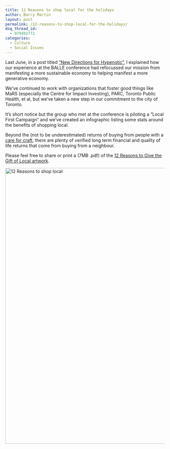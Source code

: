 ```yaml
---
title: 12 Reasons to shop local for the holidays
author: Barry Martin
layout: post
permalink: /12-reasons-to-shop-local-for-the-holidays/
dsq_thread_id:
  - 979492772
categories:
  - Culture
  - Social Issues
---
```

Last June, in a post titled [&#8220;New Directions for Hypenotic&#8221;][1], I explained how our experience at the BALLE conference had refocussed our mission from manifesting a more sustainable economy to helping manifest a more generative economy.

We&#8217;ve continued to work with organizations that foster good things like MaRS (especially the Centre for Impact Investing), PARC, Toronto Public Health, et al, but we&#8217;ve taken a new step in our commitment to the city of Toronto.

It&#8217;s short notice but the group who met at the conference is piloting a &#8220;Local First Campaign&#8221; and we&#8217;ve created an infographic listing some stats around the benefits of shopping local.

Beyond the (not to be underestimated) returns of buying from people with a <a title="Move over Industrial Era. Make Room for the artisanal era." href="http://hypn.tc/R2hidv" target="_blank">care for craft</a>, there are plenty of verified long term financial and quality of life returns that come from buying from a neighbour.

Please feel free to share or print a (7MB .pdf) of the <a title="12 Reasons to Give the Gift of Local" href="http://hypn.tc/V47Bvz" target="_blank">12 Reasons to Give the Gift of Local artwork</a>.

<a href="http://hypenotic.com/meaning-fulmarketing/10262/12-reasons-to-shop-local-for-the-holidays/attachment/balle_infog_12reasons_sml_b-2" rel="attachment wp-att-10271"><img class="aligncenter size-medium wp-image-10271" title="12 Reasons to shop local" src="http://hypenotic.com/wordpress/wp-content/uploads/2012/12/BALLE_Infog_12Reasons_sml_b-580x870.gif" alt="12 Reasons to shop local" width="580" height="870" /></a>

 [1]: http://hypenotic.com/meaning-fulmarketing/9302/where-we-draw-the-line "New Directions for Hypenotic post"